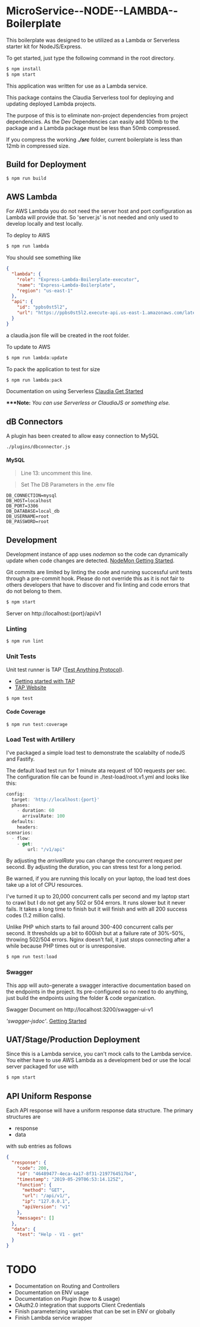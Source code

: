 # MicroService--NODE--LAMBDA--Boilerplate

This boilerplate was designed to be utilized as a Lambda or Serverless starter kit for NodeJS/Express.

To get started, just type the following command in the root directory.

```javascript
$ npm install
$ npm start
```

This application was written for use as a Lambda service.

This package contains the Claudia Serverless tool for deploying and updating deployed Lambda projects.

The purpose of this is to eliminate non-project dependencies from project dependencies. As the Dev Dependencies can easily add 100mb to the package and a Lambda package must be less than 50mb compressed.

If you compress the working _**./src**_ folder, current boilerplate is less than 12mb in compressed size.

## Build for Deployment

```javascript
$ npm run build
```

## AWS Lambda

For AWS Lambda you do not need the server host and port configuration as Lambda will provide that. So 'server.js' is not needed and only used to develop locally and test locally.

To deploy to AWS

```javascript
$ npm run lambda
```

You should see something like

```json
{
  "lambda": {
    "role": "Express-Lambda-Boilerplate-executor",
    "name": "Express-Lambda-Boilerplate",
    "region": "us-east-1"
  },
  "api": {
    "id": "ppbs0st5l2",
    "url": "https://ppbs0st5l2.execute-api.us-east-1.amazonaws.com/latest"
  }
}
```

a claudia.json file will be created in the root folder.

To update to AWS

```javascript
$ npm run lambda:update
```

To pack the application to test for size

```javascript
$ npm run lambda:pack
```

Documentation on using Serverless [Claudia Get Started](https://claudiajs.com/documentation.html)

__***Note:__ _You can use Serverless or ClaudiaJS or something else._

## dB Connectors

A plugin has been created to allow easy connection to MySQL

```text
./plugins/dbconnector.js
```

#### MySQL

> Line 13: uncomment this line.

> Set The DB Parameters in the .env file

```text
DB_CONNECTION=mysql
DB_HOST=localhost
DB_PORT=3306
DB_DATABASE=local_db
DB_USERNAME=root
DB_PASSWORD=root
```

## Development

Development instance of app uses _nodemon_ so the code can dynamically update when code changes are detected. [NodeMon Getting Started](https://github.com/remy/nodemon).

Git commits are limited by linting the code and running successful unit tests through a pre-commit hook. Please do not override this as it is not fair to others developers that have to discover and fix linting and code errors that do not belong to them.

```javascript
$ npm start
```

Server on http://localhost:{port}/api/v1

### Linting

```javascript
$ npm run lint
```

### Unit Tests

Unit test runner is TAP ([Test Anything Protocol](http://testanything.org/)).

- [Getting started with TAP](https://www.node-tap.org/basics/)
- [TAP Website](https://www.node-tap.org/)

```javascript
$ npm test
```

#### Code Coverage

```javascript
$ npm run test:coverage
```

### Load Test with Artillery

I've packaged a simple load test to demonstrate the scalabilty of nodeJS and Fastify.

The default load test run for 1 minute ata request of 100 requests per sec. The configuration file can be found in ./test-load/root.v1.yml and looks like this:

```javascript
config:
  target: 'http://localhost:{port}'
  phases:
    - duration: 60
      arrivalRate: 100
  defaults:
    headers:
scenarios:
  - flow:
    - get:
        url: "/v1/api"

```

By adjusting the _arrivalRate_ you can change the concurrent request per second. By adjusting the duration, you can stress test for a long period.

Be warned, if you are running this locally on your laptop, the load test does take  up a lot of CPU resources.

I've turned it up to 20,000 concurrent calls per second and my laptop start to crawl but I do not get any 502 or 504 errors. It runs slower but it never fails. It takes a long time to finish but it will finish and with all 200 success codes (1.2 million calls).

Unlike PHP which starts to fail around 300-400 concurrent calls per second. It thresholds up a bit to 600ish but at a failure rate of 30%-50%, throwing 502/504 errors. Nginx doesn't fail, it just stops connecting after a while because PHP times out or is unresponsive.

```javascript
$ npm run test:load
```

### Swagger

This app will auto-generate a swagger interactive documentation based on the endpoints in the project. Its pre-configured so no need to do anything, just build the endpoints using the folder & code organization.

Swagger Document on http://localhost:3200/swagger-ui-v1

_'swagger-jsdoc'_. [Getting Started](https://www.npmjs.com/package/swagger-jsdoc)

## UAT/Stage/Production Deployment

Since this is a Lambda service, you can't mock calls to the Lambda service. You either have to use AWS Lambda as a development bed or use the local server packaged for use with

```javascript
$ npm start
```

## API Uniform Response

Each API response will have a uniform response data structure. The primary structures are

- response
- data

with sub entries as follows

```json
{
  "response": {
    "code": 200,
    "id": "46489477-4eca-4a17-8f31-2197764517b4",
    "timestamp": "2019-05-29T06:53:14.125Z",
    "function": {
      "method": "GET",
      "url": "/api/v1/",
      "ip": "127.0.0.1",
      "apiVersion": "v1"
    },
    "messages": []
  },
  "data": {
    "test": "Help - V1 - get"
  }
}
```


# TODO

- Documentation on Routing and Controllers
- Documentation on ENV usage
- Documentation on Plugin (how to & usage)
- OAuth2.0 integration that supports Client Credentials
- Finish parameterizing variables that can be set in ENV or globally
- Finish Lambda service wrapper
